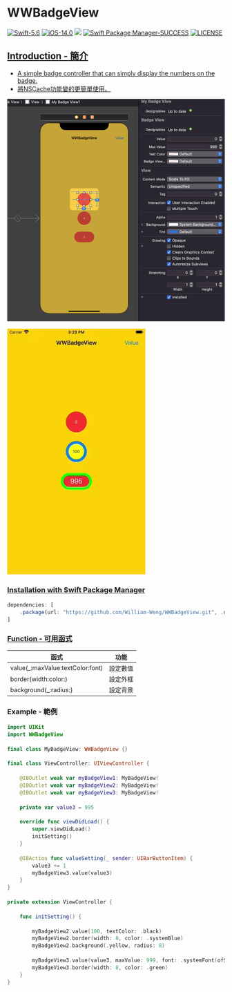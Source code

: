 # WWBadgeView
[![Swift-5.6](https://img.shields.io/badge/Swift-5.6-orange.svg?style=flat)](https://developer.apple.com/swift/) [![iOS-14.0](https://img.shields.io/badge/iOS-14.0-pink.svg?style=flat)](https://developer.apple.com/swift/) ![](https://img.shields.io/github/v/tag/William-Weng/WWBadgeView) [![Swift Package Manager-SUCCESS](https://img.shields.io/badge/Swift_Package_Manager-SUCCESS-blue.svg?style=flat)](https://developer.apple.com/swift/) [![LICENSE](https://img.shields.io/badge/LICENSE-MIT-yellow.svg?style=flat)](https://developer.apple.com/swift/)

## [Introduction - 簡介](https://swiftpackageindex.com/William-Weng)
- [A simple badge controller that can simply display the numbers on the badge.](https://developer.apple.com/documentation/uikit/uiapplication/1622918-applicationiconbadgenumber)
- [將NSCache功能變的更簡單使用。](https://developer.apple.com/documentation/usernotifications/unusernotificationcenter/setbadgecount&lt;_:withcompletionhandler:&gt;)

![](./Example.png)

![](./Example.webp)

### [Installation with Swift Package Manager](https://medium.com/彼得潘的-swift-ios-app-開發問題解答集/使用-spm-安裝第三方套件-xcode-11-新功能-2c4ffcf85b4b)
```js
dependencies: [
    .package(url: "https://github.com/William-Weng/WWBadgeView.git", .upToNextMajor(from: "1.0.0"))
]
```

### [Function - 可用函式](https://platform.openai.com/)
|函式|功能|
|-|-|
|value(_:maxValue:textColor:font)|設定數值|
|border(width:color:)|設定外框|
|background(_:radius:)|設定背景|

### Example - 範例
```swift
import UIKit
import WWBadgeView

final class MyBadgeView: WWBadgeView {}

final class ViewController: UIViewController {
    
    @IBOutlet weak var myBadgeView1: MyBadgeView!
    @IBOutlet weak var myBadgeView2: MyBadgeView!
    @IBOutlet weak var myBadgeView3: MyBadgeView!

    private var value3 = 995
    
    override func viewDidLoad() {
        super.viewDidLoad()
        initSetting()
    }
    
    @IBAction func valueSetting(_ sender: UIBarButtonItem) {
        value3 += 1
        myBadgeView3.value(value3)
    }
}

private extension ViewController {
    
    func initSetting() {
        
        myBadgeView2.value(100, textColor: .black)
        myBadgeView2.border(width: 8, color: .systemBlue)
        myBadgeView2.background(.yellow, radius: 8)
        
        myBadgeView3.value(value3, maxValue: 999, font: .systemFont(ofSize: 20))
        myBadgeView3.border(width: 8, color: .green)
    }
}
```
